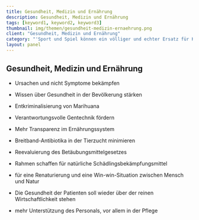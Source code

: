 ```yaml
---
title: Gesundheit, Medizin und Ernährung
description: Gesundheit, Medizin und Ernährung
tags: [keyword1, keyword2, keyword3]
thumbnail: img/themen/gesundheit-medizin-ernaehrung.png
client: "Gesundheit, Medizin und Ernährung"
category: "'Sport und Spiel können ein völliger und echter Ersatz für Krieg und Mord sein.' - Albert Schweizer"
layout: panel
---
```

## Gesundheit, Medizin und Ernährung

-   Ursachen und nicht Symptome bekämpfen

-   Wissen über Gesundheit in der Bevölkerung stärken

-   Entkriminalisierung von Marihuana

-   Verantwortungsvolle Gentechnik fördern

-   Mehr Transparenz im Ernährungssystem

-   Breitband-Antibiotika in der Tierzucht minimieren

-   Reevaluierung des Betäubungsmittelgesetzes

-   Rahmen schaffen für natürliche Schädlingsbekämpfungsmittel

-   für eine Renaturierung und eine Win-win-Situation zwischen Mensch und
    Natur

-   Die Gesundheit der Patienten soll wieder über der reinen
    Wirtschaftlichkeit stehen

-   mehr Unterstützung des Personals, vor allem in der Pflege
